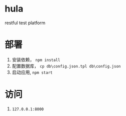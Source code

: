 # hula
restful test platform

# 部署
1. 安装依赖，    ```npm install```
2. 配置数据库， ```cp db\config.json.tpl db\config.json``` 
3. 启动应用, ```npm start```

# 访问
1. ```127.0.0.1:8000```

